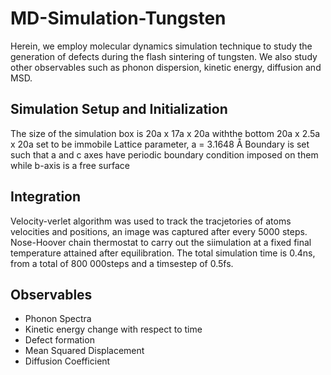 # MD-Simulation-Tungsten
Herein, we employ molecular dynamics simulation technique to study the generation of defects during the flash sintering of tungsten. We also study other observables such as phonon dispersion, kinetic energy, diffusion and MSD.


## Simulation Setup and Initialization
The size of the simulation box is 20a x 17a x 20a withthe bottom 20a x 2.5a x 20a set to be immobile
Lattice parameter, a = 3.1648 Å
Boundary is set such that a and c axes have periodic boundary condition imposed on them while b-axis is a free surface

## Integration 
Velocity-verlet algorithm was used to track the tracjetories of atoms velocities and positions,  an image was captured after every 5000 steps.
Nose-Hoover chain thermostat to carry out the siimulation at a fixed final temperature attained after equilibration.
The total simulation time is 0.4ns, from a total of 800 000steps and a timsestep of 0.5fs.

## Observables
- Phonon Spectra
- Kinetic energy change with respect to time
- Defect formation
- Mean Squared Displacement
- Diffusion Coefficient
